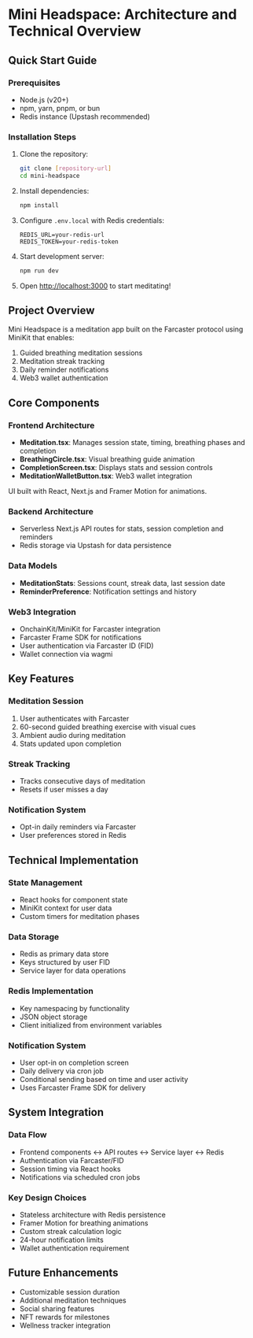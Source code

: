 # Mini Headspace: Architecture and Technical Overview

## Quick Start Guide

### Prerequisites
- Node.js (v20+)
- npm, yarn, pnpm, or bun
- Redis instance (Upstash recommended)

### Installation Steps
1. Clone the repository:
   ```bash
   git clone [repository-url]
   cd mini-headspace
   ```

2. Install dependencies:
   ```bash
   npm install
   ```

3. Configure `.env.local` with Redis credentials:
   ```
   REDIS_URL=your-redis-url
   REDIS_TOKEN=your-redis-token
   ```

4. Start development server:
   ```bash
   npm run dev
   ```

5. Open [http://localhost:3000](http://localhost:3000) to start meditating!

## Project Overview

Mini Headspace is a meditation app built on the Farcaster protocol using MiniKit that enables:
1. Guided breathing meditation sessions
2. Meditation streak tracking
3. Daily reminder notifications
4. Web3 wallet authentication

## Core Components

### Frontend Architecture
- **Meditation.tsx**: Manages session state, timing, breathing phases and completion
- **BreathingCircle.tsx**: Visual breathing guide animation
- **CompletionScreen.tsx**: Displays stats and session controls
- **MeditationWalletButton.tsx**: Web3 wallet integration

UI built with React, Next.js and Framer Motion for animations.

### Backend Architecture
- Serverless Next.js API routes for stats, session completion and reminders
- Redis storage via Upstash for data persistence

### Data Models
- **MeditationStats**: Sessions count, streak data, last session date
- **ReminderPreference**: Notification settings and history

### Web3 Integration
- OnchainKit/MiniKit for Farcaster integration
- Farcaster Frame SDK for notifications
- User authentication via Farcaster ID (FID)
- Wallet connection via wagmi

## Key Features

### Meditation Session
1. User authenticates with Farcaster
2. 60-second guided breathing exercise with visual cues
3. Ambient audio during meditation
4. Stats updated upon completion

### Streak Tracking
- Tracks consecutive days of meditation
- Resets if user misses a day

### Notification System
- Opt-in daily reminders via Farcaster
- User preferences stored in Redis

## Technical Implementation

### State Management
- React hooks for component state
- MiniKit context for user data
- Custom timers for meditation phases

### Data Storage
- Redis as primary data store
- Keys structured by user FID
- Service layer for data operations

### Redis Implementation
- Key namespacing by functionality
- JSON object storage
- Client initialized from environment variables

### Notification System
- User opt-in on completion screen
- Daily delivery via cron job
- Conditional sending based on time and user activity
- Uses Farcaster Frame SDK for delivery

## System Integration

### Data Flow
- Frontend components ↔ API routes ↔ Service layer ↔ Redis
- Authentication via Farcaster/FID
- Session timing via React hooks
- Notifications via scheduled cron jobs

### Key Design Choices
- Stateless architecture with Redis persistence
- Framer Motion for breathing animations
- Custom streak calculation logic
- 24-hour notification limits
- Wallet authentication requirement

## Future Enhancements
- Customizable session duration
- Additional meditation techniques
- Social sharing features
- NFT rewards for milestones
- Wellness tracker integration
